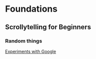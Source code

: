 # Foundations
## Scrollytelling for Beginners

### Random things

[Experiments with Google](https://experiments.withgoogle.com/collection/chrome)
